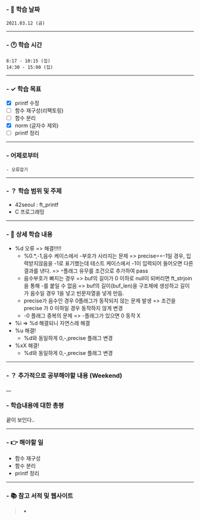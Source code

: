 ### - 📆 학습 날짜
	2021.03.12 (금)
___
### - 🕐 학습 시간
```
8:17 - 10:15 (집)
14:30 - 15:00 (집)
```
___
### - ✓ 학습 목표
- [x] printf 수정
- [ ] 함수 재구성(리팩토링)
- [ ] 함수 분리
- [x] norm (글자수 제외)
- [ ] printf 정리
___
### - 어제로부터
```
- 오류잡기
```
___
### - ？ 학습 범위 및 주제
- 42seoul : ft_printf
- C 프로그래밍
___
### - 📝 상세 학습 내용
 - %d 오류 => 해결!!!!!
    - %0.*,-1,음수 케이스에서 -부호가 사라지는 문제 => precise==-1일 경우, 입력받지않음을 -1로 표기했는데 테스트 케이스에서 -1이 입력되어 들어오면 다른 결과를 낸다.
	=> ```*```플래그 유무를 조건으로 추가하여 pass
	- 음수부호가 빠지는 경우 => buf의 길이가 0 이하로 null이 되버리면 ft_strjoin을 통해 -를 붙일 수 없음 => buf의 길이(buf_len)을 구조체에 생성하고 길이가 음수일 경우 1을 넣고 빈문자열을 넣게 만듬.
	- precise가 음수인 경우 0플래그가 동작되지 않는 문제 발생 => 조건을 precise 가 0 이하일 경우 동작하지 않게 변경
	- -0 플래그 중복의 문제 => -플래그가 있으면 0 동작 X
  - %i => %d 해결되니 자연스레 해결
  - %u 해결!
    - %d와 동일하게 0,-,precise 플래그 변경
  - %xX 해결!
    - %d와 동일하게 0,-,precise 플래그 변경
___
### - ？ 추가적으로 공부해야할 내용 (Weekend)

__
### - 학습내용에 대한 총평
끝이 보인다..
___
### - 👉 해야할 일
- 함수 재구성
- 함수 분리
- printf 정리

___
### - 📚 참고 서적 및 웹사이트
> - 